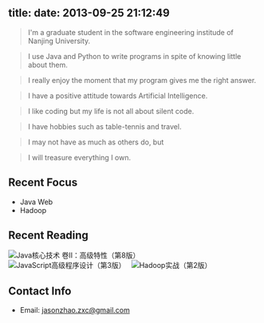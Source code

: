 title:
date: 2013-09-25 21:12:49
---

> I'm a graduate student in the software engineering institude of Nanjing University.  

> I use Java and Python to write programs in spite of knowing little about them. 

> I really enjoy the moment that my program gives me the right answer. 

> I have a positive attitude towards Artificial Intelligence.

> I like coding but my life is not all about silent code. 

> I have hobbies such as table-tennis and travel. 

> I may not have as much as others do, but

> I will treasure everything I own.

## Recent Focus
+ Java Web
+ Hadoop

## Recent Reading

![](http://img5.douban.com/mpic/s5970236.jpg "Java核心技术 卷II：高级特性（第8版）" )&nbsp;&nbsp;
![](http://img3.douban.com/mpic/s8958650.jpg "JavaScript高级程序设计（第3版）")&nbsp;&nbsp;
![](http://img3.douban.com/mpic/s24321021.jpg "Hadoop实战（第2版）")&nbsp;&nbsp;


## Contact Info
+ Email: jasonzhao.zxc@gmail.com